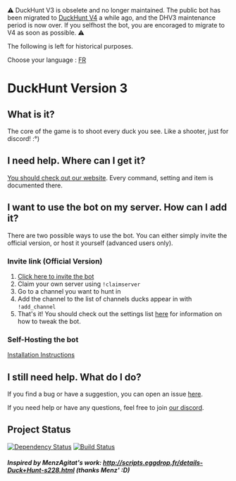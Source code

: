 ⚠️ DuckHunt V3 is obselete and no longer maintained. The public bot has been migrated to [DuckHunt V4](https://github.com/DuckHunt-discord/DHV4) a while ago, and the DHV3 maintenance period is now over. If you selfhost the bot, you are encoraged to migrate to V4 as soon as possible. ⚠️

The following is left for historical purposes.



Choose your language : [FR](README_FR.md)

# DuckHunt Version 3
## What is it?
The core of the game is to shoot every duck you see. Like a shooter, just for discord! :°)

## I need help. Where can I get it?
[You should check out our website](https://docs.duckhunt.me). Every command, setting and item is documented there.

## I want to use the bot on my server. How can I add it?
There are two possible ways to use the bot. You can either simply invite the official version, or host it yourself (advanced users only).

### Invite link (Official Version)
1. [Click here to invite the bot](https://discordapp.com/oauth2/authorize?&client_id=187636051135823872&scope=bot&permissions=68320256)
2. Claim your own server using `!claimserver`
3. Go to a channel you want to hunt in
4. Add the channel to the list of channels ducks appear in with `!add_channel`
5. That's it! You should check out the settings list [here](https://docs.duckhunt.me/) for information on how to tweak the bot.

### Self-Hosting the bot
[Installation Instructions](INSTALL.md)

## I still need help. What do I do?
If you find a bug or have a suggestion, you can open an issue [here](https://github.com/DuckHunt-discord/DHV2/issues/new).

If you need help or have any questions, feel free to join [our discord](https://discord.gg/2BksEkV).

## Project Status
[![Dependency Status](https://gemnasium.com/badges/github.com/DuckHunt-discord/DHV2.svg)](https://gemnasium.com/github.com/DuckHunt-discord/DHV2)
[![Build Status](https://travis-ci.org/DuckHunt-discord/DHV2.svg?branch=master)](https://travis-ci.org/DuckHunt-discord/DHV2)

##### Inspired by MenzAgitat's work: http://scripts.eggdrop.fr/details-Duck+Hunt-s228.html (thanks Menz' :D)

